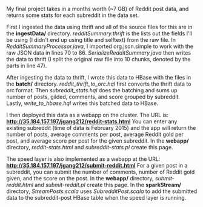 My final project takes in a months worth (~7 GB) of Reddit post data,
and returns some stats for each subreddit in the data set.

First I ingested the data using thrift and all of the source files
for this are in the **ingestData/** directory. *redditSummary.thrift*
is the lists out the fields I'll be using (I didn't end up using 
title and selftext) from the raw file. In *RedditSummaryProcessor.java*,
I imported org.json.simple to work with the raw JSON data in lines 70
to 86. *SerializeRedditSummary.java* then writes the data to thrift (I 
split the original raw file into 10 chunks, denoted by the parts in 
line 47).

After ingesting the data to thrift, I wrote this data to HBase with
the files in the **batch/** directory. *reddit_thrift_to_orc.hql* first
converts the thrift data to orc format. Then *subreddit_stats.hql* does
the batching and sums up number of posts, gilded, comments, and score
grouped by subreddit. Lastly, *write_to_hbase.hql* writes this batched
data to HBase.

I then deployed this data as a webapp on the cluster. The URL is:
**http://35.184.157.197/jgang212/reddit-stats.html** You can enter any
existing subreddit (time of data is February 2015) and the app will
return the number of posts, average comments per post, average Reddit
gold per post, and average score per post for the given subreddit. In
the **webapp/** directory, *reddit-stats.html* and *subreddit-stats.pl*
create this page.

The speed layer is also implemented as a webapp at the URL:
**http://35.184.157.197/jgang212/submit-reddit.html** For a given post in
a subreddit, you can submit the number of comments, number of Reddit
gold given, and the score on the post. In the **webapp/** directory,
*submit-reddit.html* and *submit-reddit.pl* create this page. In the
**sparkStream/** directory, *StreamPosts.scala* uses *SubredditPost.scala*
to add the submitted data to the subreddit-post HBase table when the
speed layer is running.